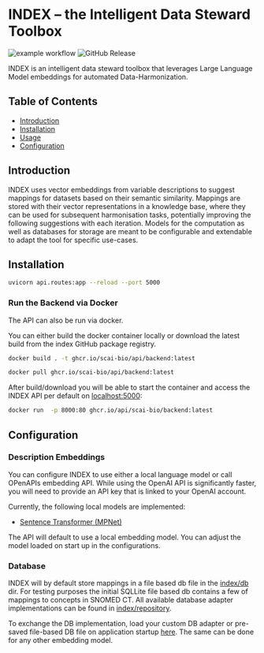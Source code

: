 # INDEX – the Intelligent Data Steward Toolbox

![example workflow](https://github.com/SCAI-BIO/index/actions/workflows/tests.yml/badge.svg) ![GitHub Release](https://img.shields.io/github/v/release/SCAI-BIO/index)

INDEX is an intelligent data steward toolbox that leverages Large Language Model embeddings for automated Data-Harmonization. 

## Table of Contents
- [Introduction](#introduction)
- [Installation](#installation)
- [Usage](#usage)
- [Configuration](#configuration)

## Introduction

INDEX uses vector embeddings from variable descriptions to suggest mappings for datasets based on their semantic 
similarity. Mappings are stored with their vector representations in a knowledge base, where they can be used for 
subsequent harmonisation tasks, potentially improving the following suggestions with each iteration. Models for 
the computation as well as databases for storage are meant to be configurable and extendable to adapt the tool for
specific use-cases.

## Installation

```bash
uvicorn api.routes:app --reload --port 5000
```

### Run the Backend via Docker

The API can also be run via docker.

You can either build the docker container locally or download the latest build from the index GitHub package registry. 


```bash
docker build . -t ghcr.io/scai-bio/api/backend:latest
```

```bash
docker pull ghcr.io/scai-bio/api/backend:latest
```

After build/download you will be able to start the container and access the INDEX API per default on [localhost:5000](http://localhost:8000):

```bash
docker run  -p 8000:80 ghcr.io/api/scai-bio/backend:latest
```

## Configuration

### Description Embeddings

You can configure INDEX to use either a local language model or call OPenAPIs embedding API. While using the OpenAI API
is significantly faster, you will need to provide an API key that is linked to your OpenAI account. 

Currently, the following local models are implemented:
* [Sentence Transformer (MPNet)](https://huggingface.co/docs/transformers/model_doc/mpnet)

The API will default to use a local embedding model. You can adjust the model loaded on start up in the configurations.

### Database

INDEX will by default store mappings in a file based db file in the [index/db](api/db) dir. For testing purposes
the initial SQLLite file based db contains a few of mappings to concepts in SNOMED CT. All available database adapter 
implementations can be found in [index/repository](api/repository).

To exchange the DB implementation, load your custom DB adapter or pre-saved file-based DB file on application startup
[here](https://github.com/SCAI-BIO/index/blob/923601677fd62d50c3748b7f11666420e82df609/index/api/routes.py#L14). 
The same can be done for any other embedding model.
